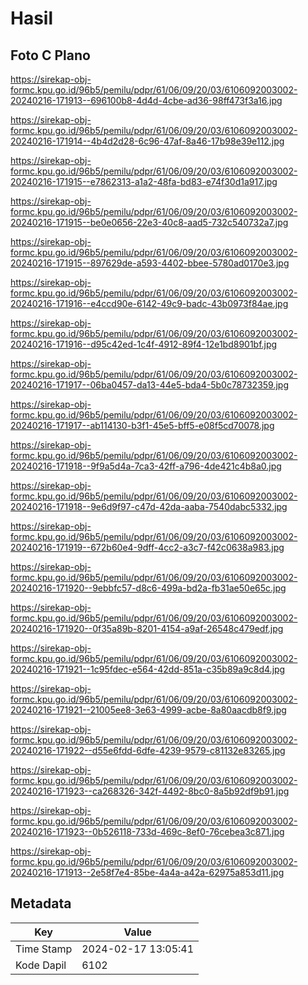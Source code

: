 # Hasil

## Foto C Plano

https://sirekap-obj-formc.kpu.go.id/96b5/pemilu/pdpr/61/06/09/20/03/6106092003002-20240216-171913--696100b8-4d4d-4cbe-ad36-98ff473f3a16.jpg

https://sirekap-obj-formc.kpu.go.id/96b5/pemilu/pdpr/61/06/09/20/03/6106092003002-20240216-171914--4b4d2d28-6c96-47af-8a46-17b98e39e112.jpg

https://sirekap-obj-formc.kpu.go.id/96b5/pemilu/pdpr/61/06/09/20/03/6106092003002-20240216-171915--e7862313-a1a2-48fa-bd83-e74f30d1a917.jpg

https://sirekap-obj-formc.kpu.go.id/96b5/pemilu/pdpr/61/06/09/20/03/6106092003002-20240216-171915--be0e0656-22e3-40c8-aad5-732c540732a7.jpg

https://sirekap-obj-formc.kpu.go.id/96b5/pemilu/pdpr/61/06/09/20/03/6106092003002-20240216-171915--897629de-a593-4402-bbee-5780ad0170e3.jpg

https://sirekap-obj-formc.kpu.go.id/96b5/pemilu/pdpr/61/06/09/20/03/6106092003002-20240216-171916--e4ccd90e-6142-49c9-badc-43b0973f84ae.jpg

https://sirekap-obj-formc.kpu.go.id/96b5/pemilu/pdpr/61/06/09/20/03/6106092003002-20240216-171916--d95c42ed-1c4f-4912-89f4-12e1bd8901bf.jpg

https://sirekap-obj-formc.kpu.go.id/96b5/pemilu/pdpr/61/06/09/20/03/6106092003002-20240216-171917--06ba0457-da13-44e5-bda4-5b0c78732359.jpg

https://sirekap-obj-formc.kpu.go.id/96b5/pemilu/pdpr/61/06/09/20/03/6106092003002-20240216-171917--ab114130-b3f1-45e5-bff5-e08f5cd70078.jpg

https://sirekap-obj-formc.kpu.go.id/96b5/pemilu/pdpr/61/06/09/20/03/6106092003002-20240216-171918--9f9a5d4a-7ca3-42ff-a796-4de421c4b8a0.jpg

https://sirekap-obj-formc.kpu.go.id/96b5/pemilu/pdpr/61/06/09/20/03/6106092003002-20240216-171918--9e6d9f97-c47d-42da-aaba-7540dabc5332.jpg

https://sirekap-obj-formc.kpu.go.id/96b5/pemilu/pdpr/61/06/09/20/03/6106092003002-20240216-171919--672b60e4-9dff-4cc2-a3c7-f42c0638a983.jpg

https://sirekap-obj-formc.kpu.go.id/96b5/pemilu/pdpr/61/06/09/20/03/6106092003002-20240216-171920--9ebbfc57-d8c6-499a-bd2a-fb31ae50e65c.jpg

https://sirekap-obj-formc.kpu.go.id/96b5/pemilu/pdpr/61/06/09/20/03/6106092003002-20240216-171920--0f35a89b-8201-4154-a9af-26548c479edf.jpg

https://sirekap-obj-formc.kpu.go.id/96b5/pemilu/pdpr/61/06/09/20/03/6106092003002-20240216-171921--1c95fdec-e564-42dd-851a-c35b89a9c8d4.jpg

https://sirekap-obj-formc.kpu.go.id/96b5/pemilu/pdpr/61/06/09/20/03/6106092003002-20240216-171921--21005ee8-3e63-4999-acbe-8a80aacdb8f9.jpg

https://sirekap-obj-formc.kpu.go.id/96b5/pemilu/pdpr/61/06/09/20/03/6106092003002-20240216-171922--d55e6fdd-6dfe-4239-9579-c81132e83265.jpg

https://sirekap-obj-formc.kpu.go.id/96b5/pemilu/pdpr/61/06/09/20/03/6106092003002-20240216-171923--ca268326-342f-4492-8bc0-8a5b92df9b91.jpg

https://sirekap-obj-formc.kpu.go.id/96b5/pemilu/pdpr/61/06/09/20/03/6106092003002-20240216-171923--0b526118-733d-469c-8ef0-76cebea3c871.jpg

https://sirekap-obj-formc.kpu.go.id/96b5/pemilu/pdpr/61/06/09/20/03/6106092003002-20240216-171913--2e58f7e4-85be-4a4a-a42a-62975a853d11.jpg


## Metadata

| Key        | Value               |
| ---------- | ------------------- |
| Time Stamp | 2024-02-17 13:05:41 |
| Kode Dapil | 6102                |



